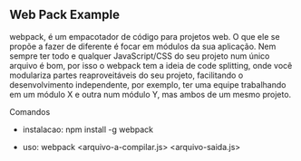 ## Web Pack Example

webpack, é um empacotador de código para projetos web. O que ele se propõe a fazer de diferente é focar em módulos da sua aplicação. Nem sempre ter todo e qualquer JavaScript/CSS do seu projeto num único arquivo é bom, por isso o webpack tem a ideia de code splitting, onde você modulariza partes reaproveitáveis do seu projeto, facilitando o desenvolvimento independente, por exemplo, ter uma equipe trabalhando em um módulo X e outra num módulo Y, mas ambos de um mesmo projeto.

Comandos
- instalacao: npm install -g webpack

- uso: webpack <arquivo-a-compilar.js> <arquivo-saida.js>